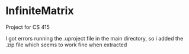 # InfiniteMatrix

Project for CS 415

I got errors running the .uproject file in the main directory, so i added the .zip file which seems to work fine when extracted
